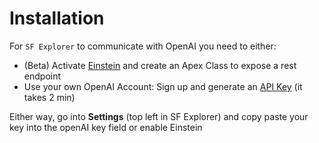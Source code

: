 # Installation

For `SF Explorer` to communicate with OpenAI you need to either:

* (Beta) Activate [Einstein](https://developer.salesforce.com/docs/einstein/genai/guide/access-models-api-with-apex.html) and create an Apex Class to expose a rest endpoint
* Use your own OpenAI Account: Sign up and generate an [API Key](https://platform.openai.com/account/api-keys) (it takes 2 min)

Either way, go into **Settings** (top left in SF Explorer) and copy paste your key into the openAI key field or enable Einstein

